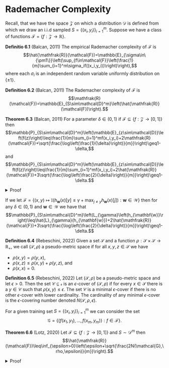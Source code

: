 # Rademacher Complexity

Recall, that we have the space $\mathcal{Z}$ on which a distribution $\mathcal{D}$ is defined from which we draw an $\mathrm{i.i.d}$ sampled $S=\{(x_i,y_i)\}_{i=1}^m$. Suppose we have a class of functions $\mathcal{F}=\{f:\mathcal{Z}\to\mathbb{R}\}$.

**Definitio 6.1** (Balcan, 2011) The empirical Rademacher complexity of $\mathcal{F}$ is $$\hat{\mathfrak{R}}(\mathcal{F})=\mathbb{E}_{\sigma\in\{\pm1\}}\left(\sup_{f\in\mathcal{F}}\left(\frac{1}{m}\sum_{i=1}^m\sigma_if((x_i,y_i))\right)\right),$$ where each $\sigma_i$ is an independent random variable uniformly distribution on $\{\pm1\}$.

**Definition 6.2** (Balcan, 2011) The Rademacher complexity of $\mathcal{F}$ is $$\mathfrak{R}(\mathcal{F})=\mathbb{E}_{S\sim\mathcal{D}^m}\left(\hat{\mathfrak{R}}(\mathcal{F})\right).$$

**Theorem 6.3** (Balcan, 2011) For a parameter $\delta\in(0,1)$ if $\mathcal{F}\subseteq\{f:\mathcal{Z}\to[0,1]\}$ then $$\mathbb{P}_{S\sim\mathcal{D}^m}\left(\mathbb{E}_{z\sim\mathcal{D}}\left(f(z)\right)\leq\frac{1}{m}\sum_{i=1}^mf(x_i,y_i)+2\mathfrak{R}(\mathcal{F})+\sqrt{\frac{\log\left(\frac{1}{\delta}\right)}{m}}\right)\geq1-\delta,$$ and $$\mathbb{P}_{S\sim\mathcal{D}^m}\left(\mathbb{E}_{z\sim\mathcal{D}}\left(f(z)\right)\leq\frac{1}{m}\sum_{i=1}^mf(x_i,y_i)+2\hat{\mathfrak{R}}(\mathcal{F})+3\sqrt{\frac{\log\left(\frac{2}{\delta}\right)}{m}}\right)\geq1-\delta.$$
<details>
<summary>Proof</summary>
<br>

**Theorem 6.3.1 (McDiarmid Inequality)** Let $x_1,\dots, x_n$ be independent random variables taking values in a set $A$ and let $c_1,\dots, c_n$ be positive real constants. If $\phi:A^n\to\mathbb{R}$ satisfies $$\sup_{x_1,\dots,x_n,x_i^\prime}\left\vert\phi(x_1,\dots,x_i,\dots,x_n)-\phi\left(x_1,\dots,x_i^\prime,\dots,x_n\right)\right\vert\leq c_i,$$ for $1\leq i\leq n$, then $$\mathbb{P}\left(\phi(x_1,\dots,x_n)-\mathbb{E}\left(\phi(x_1,\dots,x_n)\right)\geq\epsilon\right)\leq\exp\left(\frac{-2\epsilon}{\sum_{i=1}^nc_i^2}\right)$$ 

**Lemma 6.3.2** The function $$\phi(S)=\sup_{h\in\mathcal{F}}\left(\mathbb{E}_{\hat{S}\sim\mathcal{D}^m}\left(h(x,y)\right)-\frac{1}{m}\sum_{i=1}^mh(x_i,y_i)\right)$$ satisfies $$\sup_{z_1,\dots,z_n,z_i^\prime\in\mathcal{Z}}\left\vert\phi(z_1,\dots,z_i,\dots,z_m)-\phi(z_1,\dots,z_i^\prime,\dots,z_m)\right\vert\leq\frac{1}{m}.$$
<details>
<summary>Proof</summary>
<br>

Let $S=\{z_1,\dots,z_m\}$ and $S^\prime=\{z_1,\dots,z_i^\prime,\dots,z_m\}$ then $$\left\vert\phi(S)-\phi\left(S^\prime\right)\right\vert=\left\vert\sup_{h\in\mathcal{F}}\left(\mathbb{E}_{\hat{S}\sim\mathcal{D}^m}\left(h(x,y)\right)-\frac{1}{m}\sum_{(x_j,y_j)\in S}h(x_j,y_j)\right)-\sup_{h\in\mathcal{F}}\left(\mathbb{E}_{\hat{S}\sim\mathcal{D}^m}\left(h(x,y)\right)-\frac{1}{m}\sum_{(x_j,y_j)\in S^\prime}h(x_j,y_j)\right)\right\vert.$$ Let $h^*\in\mathcal{F}$ be the function the maximizes the supremum of $\phi(S)$, then $$\left\vert\phi(S)-\phi\left(S^\prime\right)\right\vert=\left\vert\mathbb{E}_{\hat{S}\sim\mathcal{D}^m}\left(h^*(x,y)\right)-\frac{1}{m}\sum_{(x_j,y_j)\in S}h^*(x_j,y_j)-\sup_{h\in\mathcal{F}}\left(\mathbb{E}_{\hat{S}\sim\mathcal{D}^m}\left(h(x,y)\right)-\frac{1}{m}\sum_{(x_j,y_j)\in S^\prime}h(x_j,y_j)\right)\right\vert$$ and because $h^*$ can at best also maximize $\phi\left(S^\prime\right)$ we also have that $$\begin{align*}\left\vert\phi(S)-\phi\left(S^\prime\right)\right\vert&\leq\left\vert\mathbb{E}_{\hat{S}\sim\mathcal{D}^m}\left(h^*(x,y)\right)-\frac{1}{m}\sum_{(x_j,y_j)\in S}h^*(x_j,y_j)-\mathbb{E}_{\hat{S}\sim\mathcal{D}^m}\left(h^*(x,y)\right)-\frac{1}{m}\sum_{(x_j,y_j)\in S^\prime}h^*(x_j,y_j)\right\vert\\&=\left\vert\frac{1}{m}\sum_{(x_j,y_j)\in S^\prime}h^*(x_j,y_j)-\frac{1}{m}\sum_{(x_j,y_j)\in S}h^*(x_j,y_j)\right\vert.\end{align*}$$ By using the definitions of $S$ and $S^\prime$ this simplifies to $$\begin{align*}\left\vert\phi(S)-\phi\left(S^\prime\right)\right\vert&\leq\frac{1}{m}\left\vert h^*(x_i,y_i)-h^*\left(x_i^\prime,y_i^\prime\right)\right\vert\\&\leq\frac{1}{m},\end{align*}$$ which completes the proof of the lemma.

</details>

Lemma 6.3.2 shows that $\phi(S)=\sup_{h\in\mathcal{F}}\left(\mathbb{E}_{\hat{S}\sim\mathcal{D}^m}\left(h(x,y)\right)-\frac{1}{m}\sum_{i=1}^mh(x_i,y_i)\right)$ satisfies the conditions of Theorem 6.3.1, therefore, $$\mathbb{P}\left(\phi(S)-\mathbb{E}_{S^\prime\sim\mathcal{D}^m}\left(\phi\left(S^\prime\right)\right)\geq t\right)\leq\exp\left(-\frac{t^2}{m}\right).$$ With $t=\sqrt{\frac{\log\left(\frac{1}{\delta}\right)}{m}}$ we deduce that $$\mathbb{P}_{S\sim\mathcal{D}^m}\left(\mathbb{E}_{\hat{S}\sim\mathcal{D}^m}(f(x,y))\leq\frac{1}{m}\sum_{i=1}^mf(x_i,y_i)+\mathbb{E}_{\hat{S}^\prime\sim\mathcal{D}^m}\left(\phi\left(\hat{S}^\prime\right)\right)\right)\geq1-\delta.$$ Now we need to bound the expectation of $\phi(S)$ using Rademacher complexity to complete the proof. Let $\tilde{S}\left\{\tilde{z}_1,\dots,\tilde{z}_m\right\}$ be a sample independent but identically distributed to $S$. As $$\mathbb{E}_{\tilde{S}}\left(\frac{1}{m}\sum_{(x,y)\in\tilde{S}}h(x,y)\Bigg\vert S\right)=\mathbb{E}_{z\sim\mathcal{D}}\left(h(z)\right),\text{ and }\;\mathbb{E}_{\tilde{S}}\left(\frac{1}{m}\sum_{(x,y)\in S}h(x,y)\Bigg\vert S\right)=\frac{1}{m}\sum_{(x,y)\in S}h(x,y)$$ we deduce that $$\begin{align*}\mathbb{E}_{S\sim\mathcal{D}^m}\left(\phi(S)\right)&=\mathbb{E}_{S\sim\mathcal{D}^m}\left(\sup_{h\in\mathcal{F}}\left(\mathbb{E}_{\tilde{S}\sim\mathcal{D}^m}\left(\frac{1}{m}\sum_{(x,y)\in\tilde{S}}\left(h(x,y)\right)-\frac{1}{m}\sum_{(x,y)\in S}h(x,y)\Bigg\vert S\right)\right)\right).\end{align*}$$ We can apply Jensen's inequality as $\sup$ is convex to deduce that $$\mathbb{E}_{S\sim\mathcal{D}^m}\left(\sup_{h\in\mathcal{F}}\left(\mathbb{E}_{\tilde{S}\sim\mathcal{D}^m}\left(\frac{1}{m}\sum_{(x,y)\in\tilde{S}}h(x,y)-\frac{1}{m}\sum_{(x,y)\in S}h(x,y)\Bigg\vert S\right)\right)\right)\leq\mathbb{E}_{S\sim\mathcal{D}^m}\mathbb{E}_{\tilde{S}\sim\mathcal{D}^m}\left(\sup_{h\in\mathcal{F}}\left(\frac{1}{m}\sum_{(x,y)\in\tilde{S}}h(x,y)-\frac{1}{m}\sum_{(x,y)\in S}h(x,y)\right)\right).$$ As $\mathbb{E}(\sigma_i)=0$ we can multiply each term by $\sigma_i$, and in distribution $-\sigma_i=\sigma_i$ we have that $$\begin{align*}\mathbb{E}_{S\sim\mathcal{D}^m}\mathbb{E}_{\tilde{S}\sim\mathcal{D}^m}\left(\sup_{h\in\mathcal{F}}\left(\frac{1}{m}\sum_{(x,y)\in\tilde{S}}h(x,y)-\frac{1}{m}\sum_{(x,y)\in S}h(x,y)\right)\right)&=\mathbb{E}_{\sigma\in{\pm1}^m}\mathbb{E}_{S\sim\mathcal{D}^m}\mathbb{E}_{\tilde{S}\sim\mathcal{D}^m}\left(\sup_{h\in\mathcal{F}}\left(\frac{1}{m}\sum_{(x,y)\in\tilde{S},\sigma_i\in\sigma}\sigma_ih(x,y)-\frac{1}{m}\sum_{(x,y)\in S,\sigma_i\in\sigma}\sigma_ih(x,y)\right)\right)\\&\leq\mathbb{E}_{\sigma\in{\pm1}^m}\mathbb{E}_{S\sim\mathcal{D}^m}\left(\sup_{h\in\mathcal{F}}\left(\frac{1}{m}\sum_{(x,y)\in S,\sigma_i\in\sigma}\sigma_ih(x,y)\right)\right)+\mathbb{E}_{\sigma\in{\pm1}^m}\mathbb{E}_{\tilde{S}\sim\mathcal{D}^m}\left(\sup_{h\in\mathcal{F}}\left(\frac{1}{m}\sum_{(x,y)\in\tilde{S},\sigma_i\in\sigma}\sigma_ih(x,y)\right)\right)\\&=2\mathfrak{R}(\mathcal{F}),\end{align*}$$ which when substituted into our previous bounds completes the proof of the first statement. To obtain the second statement we note that $\hat{\mathfrak{R}}(\mathcal{F})$ satisfies Theorem 6.3.1 with constant $\frac{1}{m}$. Therefore, a second application of Theorem 6.3.1 with confidence level (where a confidence level of $\frac{\delta}{2}$ is used for each application) gives the desired result.

</details>

If we let $\mathcal{F}=\left\{(x,y)\mapsto\mathbb{I}\left(h_{\mathbf{w}}(x)[y]\leq\gamma+\max_{j\neq y}h_{\mathbf{w}}(x)[j]\right):\mathbf{w}\in\mathcal{W}\right\}$ then for any $\delta\in(0,1)$ and $\mathbf{w}\in\mathcal{W}$ we have that $$\mathbb{P}_{S\sim\mathcal{D}^m}\left(L_{\gamma}\left(h_{\mathbf{w}}\right)\leq\hat{L}_{\gamma}(h_{\mathbf{w}})+2\hat{\mathfrak{R}}(\mathcal{F})+3\sqrt{\frac{\log\left(\frac{2}{\delta}\right)}{m}}\right)\geq1-\delta.$$

**Definition 6.4** (Rebeschini, 2022) Given a set $\mathcal{S}$ and a function $\rho:\mathcal{S}\times\mathcal{S}\to\mathbb{R}_+$, we call $(\mathcal{S},\rho)$ a pseudo-metric space if for all $x,y,z\in\mathcal{S}$ we have
- $\rho(x,y)=\rho(y,x)$,
- $\rho(x,z)\leq\rho(x,y)+\rho(y,z)$, and
- $\rho(x,x)=0$.

**Definition 6.5** (Rebeschini, 2022) Let $(\mathcal{S},\rho)$ be a pseudo-metric space and let $\epsilon>0$. Then the set $\mathcal{C}\subseteq\mathcal{s}$ is an $\epsilon$-cover of $(\mathcal{S},\rho)$ if for every $x\in\mathcal{S}$ there is a $y\in\mathcal{C}$ such that $\rho(x,y)\leq\epsilon$. The set $\mathcal{C}$ is a minimal $\epsilon$-cover if there is no other $\epsilon$-cover with lower cardinality. The cardinality of any minimal $\epsilon$-cover is the $\epsilon$-covering number denoted $N(\mathcal{S},\rho,\epsilon)$.

For a given training set $S=\{(x_i,y_i)\}_{i=1}^m$ we can consider the set $$\mathcal{G}=\{(f(x_1,y_1),\dots,f(x_m,y_m)):f\in\mathcal{F}\}.$$

**Theorem 6.6** (Lotz, 2020) Let $\mathcal{F}\subseteq\{f:\mathcal{Z}\to[0,1]\}$ and $S\sim\mathcal{D}^m$ then $$\hat{\mathfrak{R}}(\mathcal{F})\leq\inf_{\epsilon>0}\left(\epsilon+\sqrt{\frac{2N(\mathcal{G},\rho,\epsilon)}{m}}\right).$$
<details>
<summary>Proof</summary>
<br>

**Lemma 6.6.1 (Massart's Lemma)** (Rebeschini, 2022) Let $\mathcal{T}\subseteq\mathbb{R}^n$ then we have that $$\mathfrak{R}(\mathcal{T})\leq\max_{t\in\mathcal{T}}\Vert t\Vert_2\frac{\sqrt{2\log\vert\mathcal{T}\vert}}{n}.$$
<details>
<summary>Proof</summary>
<br>

</details>

Let $T\subseteq\mathcal{G}$ be an $\epsilon$-net of size $N(\mathcal{G},\rho,\epsilon)$, then by Lemma 6.6.1 we have that $$\mathbb{E}_{\sigma\in\{\pm1\}^m}\left(\max_{g^\prime\in T}\frac{1}{m}\sigma_ig^\prime(x_i,y_i)\right)\leq\max_{g^\prime\in T}\Vert g(x_i,y_i)\Vert_2\frac{\sqrt{2\log\left(N(\mathcal{G},\rho,\epsilon)\right)}}{m}\leq\sqrt{m}\frac{\sqrt{2\log\left(N(\mathcal{G},\rho,\epsilon)\right)}}{m}=\sqrt{\frac{2\log\left(N(\mathcal{G},\rho,\epsilon)\right)}{m}}.$$ Using this we can conclude that, $$\begin{align*}\hat{\mathfrak{R}}(\mathcal{G})&=\mathbb{E}_{\sigma\in\{\pm1\}^m}\left(\sup_{g\in\mathcal{G}}\left(\frac{1}{m}\sum_{i=1}^m\sigma_ig(x_i,y_i)\right)\right)\\&\leq\mathbb{E}_{\sigma\in\{\pm1\}^m}\left(\sup_{g\in\mathcal{G}}\left(\frac{1}{m}\sum_{i=1}^m\sigma_ig(x_i,y_i)-\sigma_ig^\prime(x_i,y_i)\right)\right)+\mathbb{E}_{\sigma\in\{\pm1\}^m}\left(\frac{1}{m}\sum_{i=1}^m\sigma_ig^\prime(x_i,y_i)\right)\\&\leq\mathbb{E}_{\sigma\in\{\pm1\}^m}\left(\sup_{g\in\mathcal{G}}\left(\frac{1}{m}\sum_{i=1}^m\vert g(x_i,y_i)-g^\prime(x_i,y_i)\vert\right)\right)+\mathbb{E}_{\sigma\in\{\pm1\}^m}\left(\max_{g^\prime\in T}\left(\frac{1}{m}\sum_{i=1}^m\sigma_ig^\prime(x_i,y_i)\right)\right)\\&\leq\sup_{g\in\mathcal{G}}\rho((g(x_1,y_1),\dots,g(x_m,y_m)),(g^\prime(x_1,y_1),\dots,g^\prime(x_m,y_m)))+\sqrt{\frac{2\log\left(N(\mathcal{G},\rho,\epsilon)\right)}{m}}\\&\leq\epsilon+\sqrt{\frac{2\log\left(N(\mathcal{G},\rho,\epsilon)\right)}{m}},\end{align*}$$ which holds for all $\epsilon>0$ which completes the proof of the theorem.

</details>